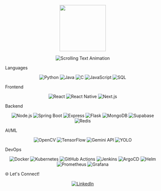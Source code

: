 <p align="center">
<img src="https://media.giphy.com/media/M9gbBd9nbDrOTu1Mqx/giphy.gif" width="150">
</p>
<p align="center">
<img src="https://readme-typing-svg.demolab.com?font=Fira+Code&size=24&duration=2500&pause=1500&color=4E4E4E&center=true&vCenter=true&width=600&lines=Building+Exciting+Web+Applications;Exploring+the+Future+of+AI;Dedicated+to+DevOps+Excellence" alt="Scrolling Text Animation">
</p>
Languages
<p align="center">
<img src="https://img.shields.io/badge/Python-%233776AB.svg?style=for-the-badge&logo=python&logoColor=white" alt="Python">
<img src="https://img.shields.io/badge/Java-%23ED8B00.svg?style=for-the-badge&logo=java&logoColor=white" alt="Java">
<img src="https://img.shields.io/badge/C-%2300599C.svg?style=for-the-badge&logo=c&logoColor=white" alt="C">
<img src="https://img.shields.io/badge/JavaScript-%23F7DF1E.svg?style=for-the-badge&logo=javascript&logoColor=black" alt="JavaScript">
<img src="https://img.shields.io/badge/SQL-%234479A1.svg?style=for-the-badge&logo=mysql&logoColor=white" alt="SQL">
</p>
Frontend
<p align="center">
<img src="https://img.shields.io/badge/React-%2361DAFB.svg?style=for-the-badge&logo=react&logoColor=black" alt="React">
<img src="https://img.shields.io/badge/React%20Native-%2361DAFB.svg?style=for-the-badge&logo=react&logoColor=black" alt="React Native">
<img src="https://img.shields.io/badge/Next.js-%23000000.svg?style=for-the-badge&logo=nextdotjs&logoColor=white" alt="Next.js">
</p>
Backend
<p align="center">
<img src="https://img.shields.io/badge/Node.js-%23339933.svg?style=for-the-badge&logo=nodedotjs&logoColor=white" alt="Node.js">
<img src="https://img.shields.io/badge/Spring%20Boot-%236DB33F.svg?style=for-the-badge&logo=spring&logoColor=white" alt="Spring Boot">
<img src="https://img.shields.io/badge/Express-%23000000.svg?style=for-the-badge&logo=express&logoColor=white" alt="Express">
<img src="https://img.shields.io/badge/Flask-%23000000.svg?style=for-the-badge&logo=flask&logoColor=white" alt="Flask">
<img src="https://img.shields.io/badge/MongoDB-%2347A248.svg?style=for-the-badge&logo=mongodb&logoColor=white" alt="MongoDB">
<img src="https://img.shields.io/badge/Supabase-%233FCF8E.svg?style=for-the-badge&logo=supabase&logoColor=white" alt="Supabase">
<img src="https://img.shields.io/badge/Redis-%23DC382D.svg?style=for-the-badge&logo=redis&logoColor=white" alt="Redis">
</p>
AI/ML
<p align="center">
<img src="https://img.shields.io/badge/OpenCV-%235C3EE8.svg?style=for-the-badge&logo=opencv&logoColor=white" alt="OpenCV">
<img src="https://img.shields.io/badge/TensorFlow-%23FF6F00.svg?style=for-the-badge&logo=tensorflow&logoColor=white" alt="TensorFlow">
<img src="https://img.shields.io/badge/Gemini%20API-%234285F4.svg?style=for-the-badge&logo=google&logoColor=white" alt="Gemini API">
<img src="https://img.shields.io/badge/YOLO-%2300FFFF.svg?style=for-the-badge&logo=yolo&logoColor=black" alt="YOLO">
</p>
DevOps
<p align="center">
<img src="https://img.shields.io/badge/Docker-%232496ED.svg?style=for-the-badge&logo=docker&logoColor=white" alt="Docker">
<img src="https://img.shields.io/badge/Kubernetes-%23326CE5.svg?style=for-the-badge&logo=kubernetes&logoColor=white" alt="Kubernetes">
<img src="https://img.shields.io/badge/GitHub%20Actions-%232088FF.svg?style=for-the-badge&logo=githubactions&logoColor=white" alt="GitHub Actions">
<img src="https://img.shields.io/badge/Jenkins-%23D24939.svg?style=for-the-badge&logo=jenkins&logoColor=white" alt="Jenkins">
<img src="https://img.shields.io/badge/ArgoCD-%23EF7B4D.svg?style=for-the-badge&logo=argocd&logoColor=white" alt="ArgoCD">
<img src="https://img.shields.io/badge/Helm-%230F1689.svg?style=for-the-badge&logo=helm&logoColor=white" alt="Helm">
<img src="https://img.shields.io/badge/Prometheus-%23E6522C.svg?style=for-the-badge&logo=prometheus&logoColor=white" alt="Prometheus">
<img src="https://img.shields.io/badge/Grafana-%23F46800.svg?style=for-the-badge&logo=grafana&logoColor=white" alt="Grafana">
</p>
🌐 Let's Connect!
<p align="center">
<a href="https://www.linkedin.com/in/alan-sebastian-081596257/" target="_blank">
<img src="https://img.shields.io/badge/LinkedIn-%230077B5.svg?style=for-the-badge&logo=linkedin&logoColor=white" alt="LinkedIn">
</a>
</p>

